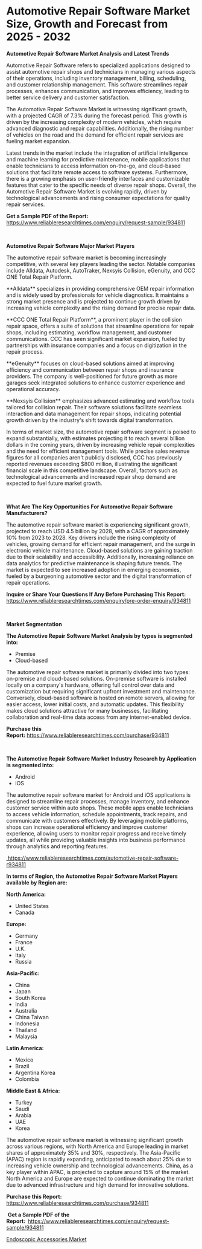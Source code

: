 <p><h1>Automotive Repair Software Market Size, Growth and Forecast from 2025 - 2032</h1></p><p><strong>Automotive Repair Software Market Analysis and Latest Trends</strong></p>
<p><p>Automotive Repair Software refers to specialized applications designed to assist automotive repair shops and technicians in managing various aspects of their operations, including inventory management, billing, scheduling, and customer relationship management. This software streamlines repair processes, enhances communication, and improves efficiency, leading to better service delivery and customer satisfaction.</p><p>The Automotive Repair Software Market is witnessing significant growth, with a projected CAGR of 7.3% during the forecast period. This growth is driven by the increasing complexity of modern vehicles, which require advanced diagnostic and repair capabilities. Additionally, the rising number of vehicles on the road and the demand for efficient repair services are fueling market expansion. </p><p>Latest trends in the market include the integration of artificial intelligence and machine learning for predictive maintenance, mobile applications that enable technicians to access information on-the-go, and cloud-based solutions that facilitate remote access to software systems. Furthermore, there is a growing emphasis on user-friendly interfaces and customizable features that cater to the specific needs of diverse repair shops. Overall, the Automotive Repair Software Market is evolving rapidly, driven by technological advancements and rising consumer expectations for quality repair services.</p></p>
<p><strong>Get a Sample PDF of the Report:&nbsp;</strong> <a href="https://www.reliableresearchtimes.com/enquiry/request-sample/934811?utm_campaign=2326&utm_medium=2&utm_source=Github&utm_content=ia&utm_term=07032025&utm_id=automotive-repair-software">https://www.reliableresearchtimes.com/enquiry/request-sample/934811</a></p>
<p>&nbsp;</p>
<p><strong>Automotive Repair Software Major Market Players</strong></p>
<p><p>The automotive repair software market is becoming increasingly competitive, with several key players leading the sector. Notable companies include Alldata, Autodesk, AutoTraker, Nexsyis Collision, eGenuity, and CCC ONE Total Repair Platform.</p><p>**Alldata** specializes in providing comprehensive OEM repair information and is widely used by professionals for vehicle diagnostics. It maintains a strong market presence and is projected to continue growth driven by increasing vehicle complexity and the rising demand for precise repair data. </p><p>**CCC ONE Total Repair Platform**, a prominent player in the collision repair space, offers a suite of solutions that streamline operations for repair shops, including estimating, workflow management, and customer communications. CCC has seen significant market expansion, fueled by partnerships with insurance companies and a focus on digitization in the repair process. </p><p>**eGenuity** focuses on cloud-based solutions aimed at improving efficiency and communication between repair shops and insurance providers. The company is well-positioned for future growth as more garages seek integrated solutions to enhance customer experience and operational accuracy.</p><p>**Nexsyis Collision** emphasizes advanced estimating and workflow tools tailored for collision repair. Their software solutions facilitate seamless interaction and data management for repair shops, indicating potential growth driven by the industry's shift towards digital transformation.</p><p>In terms of market size, the automotive repair software segment is poised to expand substantially, with estimates projecting it to reach several billion dollars in the coming years, driven by increasing vehicle repair complexities and the need for efficient management tools. While precise sales revenue figures for all companies aren't publicly disclosed, CCC has previously reported revenues exceeding $800 million, illustrating the significant financial scale in this competitive landscape. Overall, factors such as technological advancements and increased repair shop demand are expected to fuel future market growth.</p></p>
<p>&nbsp;</p>
<p><strong>What Are The Key Opportunities For Automotive Repair Software Manufacturers?</strong></p>
<p><p>The automotive repair software market is experiencing significant growth, projected to reach USD 4.5 billion by 2028, with a CAGR of approximately 10% from 2023 to 2028. Key drivers include the rising complexity of vehicles, growing demand for efficient repair management, and the surge in electronic vehicle maintenance. Cloud-based solutions are gaining traction due to their scalability and accessibility. Additionally, increasing reliance on data analytics for predictive maintenance is shaping future trends. The market is expected to see increased adoption in emerging economies, fueled by a burgeoning automotive sector and the digital transformation of repair operations.</p></p>
<p><strong>Inquire or Share Your Questions If Any Before Purchasing This Report:</strong> <a href="https://www.reliableresearchtimes.com/enquiry/pre-order-enquiry/934811?utm_campaign=2326&utm_medium=2&utm_source=Github&utm_content=ia&utm_term=07032025&utm_id=automotive-repair-software">https://www.reliableresearchtimes.com/enquiry/pre-order-enquiry/934811</a></p>
<p>&nbsp;</p>
<p><strong>Market Segmentation</strong></p>
<p><strong>The Automotive Repair Software Market Analysis by types is segmented into:</strong></p>
<p><ul><li>Premise</li><li>Cloud-based</li></ul></p>
<p><p>The automotive repair software market is primarily divided into two types: on-premise and cloud-based solutions. On-premise software is installed locally on a company's hardware, offering full control over data and customization but requiring significant upfront investment and maintenance. Conversely, cloud-based software is hosted on remote servers, allowing for easier access, lower initial costs, and automatic updates. This flexibility makes cloud solutions attractive for many businesses, facilitating collaboration and real-time data access from any internet-enabled device.</p></p>
<p><strong>Purchase this Report:&nbsp;</strong><a href="https://www.reliableresearchtimes.com/purchase/934811?utm_campaign=2326&utm_medium=2&utm_source=Github&utm_content=ia&utm_term=07032025&utm_id=automotive-repair-software">https://www.reliableresearchtimes.com/purchase/934811</a></p>
<p>&nbsp;</p>
<p><strong>The Automotive Repair Software Market Industry Research by Application is segmented into:</strong></p>
<p><ul><li>Android</li><li>iOS</li></ul></p>
<p><p>The automotive repair software market for Android and iOS applications is designed to streamline repair processes, manage inventory, and enhance customer service within auto shops. These mobile apps enable technicians to access vehicle information, schedule appointments, track repairs, and communicate with customers effectively. By leveraging mobile platforms, shops can increase operational efficiency and improve customer experience, allowing users to monitor repair progress and receive timely updates, all while providing valuable insights into business performance through analytics and reporting features.</p></p>
<p><a href="https://www.reliableresearchtimes.com/automotive-repair-software-r934811?utm_campaign=2326&utm_medium=2&utm_source=Github&utm_content=ia&utm_term=07032025&utm_id=automotive-repair-software">&nbsp;https://www.reliableresearchtimes.com/automotive-repair-software-r934811</a></p>
<p><strong>In terms of Region, the Automotive Repair Software Market Players available by Region are:</strong></p>
<p>
    <p> <strong> North America: </strong>
        <ul>
            <li>United States</li>
            <li>Canada</li>
        </ul>
        </p> 
    <p> <strong> Europe: </strong>
        <ul>
            <li>Germany</li>
            <li>France</li>
            <li>U.K.</li>
            <li>Italy</li>
            <li>Russia</li>
        </ul>
        </p> 
    <p> <strong> Asia-Pacific: </strong>
        <ul>
            <li>China</li>
            <li>Japan</li>
            <li>South Korea</li>
            <li>India</li>
            <li>Australia</li>
            <li>China Taiwan</li>
            <li>Indonesia</li>
            <li>Thailand</li>
            <li>Malaysia</li>
        </ul>
        </p> 
    <p> <strong> Latin America: </strong>
        <ul>
            <li>Mexico</li>
            <li>Brazil</li>
            <li>Argentina Korea</li>
            <li>Colombia</li>
        </ul>
        </p> 
    <p> <strong> Middle East & Africa: </strong>
        <ul>
            <li>Turkey</li>
            <li>Saudi</li>
            <li>Arabia</li>
            <li>UAE</li>
            <li>Korea</li>
        </ul>
    </p>
    </p>
<p><p>The automotive repair software market is witnessing significant growth across various regions, with North America and Europe leading in market shares of approximately 35% and 30%, respectively. The Asia-Pacific (APAC) region is rapidly expanding, anticipated to reach about 25% due to increasing vehicle ownership and technological advancements. China, as a key player within APAC, is projected to capture around 15% of the market. North America and Europe are expected to continue dominating the market due to advanced infrastructure and high demand for innovative solutions.</p></p>
<p><strong>Purchase this Report: </strong><a href="https://www.reliableresearchtimes.com/purchase/934811?utm_campaign=2326&utm_medium=2&utm_source=Github&utm_content=ia&utm_term=07032025&utm_id=automotive-repair-software">https://www.reliableresearchtimes.com/purchase/934811</a></p>
<p>&nbsp;<strong>Get a Sample PDF of the Report:&nbsp;&nbsp;</strong><a href="https://www.reliableresearchtimes.com/enquiry/request-sample/934811?utm_campaign=2326&utm_medium=2&utm_source=Github&utm_content=ia&utm_term=07032025&utm_id=automotive-repair-software">https://www.reliableresearchtimes.com/enquiry/request-sample/934811</a></p>
<p><strong></strong></p>
<p><p><a href="https://github.com/NargisHussain75/Market-Research-Report-List-1/blob/main/endoscopic-accessories-market.md?utm_campaign=2326&utm_medium=2&utm_source=Github&utm_content=ia&utm_term=07032025&utm_id=automotive-repair-software">Endoscopic Accessories Market</a></p></p>